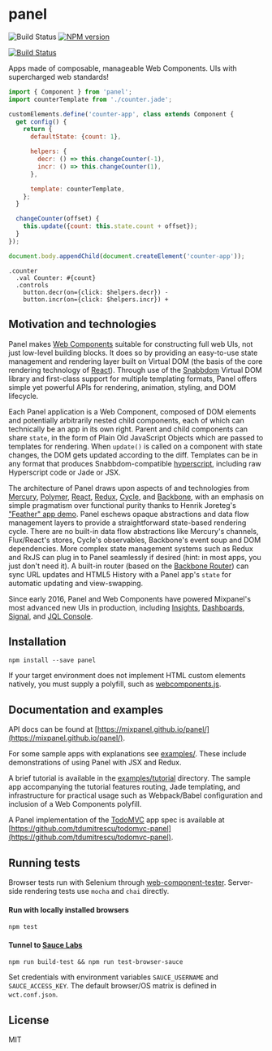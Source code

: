 # panel

![Build Status](https://github.com/mixpanel/mixpanel-js/actions/workflows/tests.yml/badge.svg)
[![NPM version](https://img.shields.io/npm/v/panel.svg)](https://www.npmjs.com/package/panel)

[![Build Status](https://saucelabs.com/browser-matrix/panel.svg)](https://saucelabs.com/open_sauce/user/panel)

Apps made of composable, manageable Web Components. UIs with supercharged web standards!

```javascript
import { Component } from 'panel';
import counterTemplate from './counter.jade';

customElements.define('counter-app', class extends Component {
  get config() {
    return {
      defaultState: {count: 1},

      helpers: {
        decr: () => this.changeCounter(-1),
        incr: () => this.changeCounter(1),
      },

      template: counterTemplate,
    };
  }

  changeCounter(offset) {
    this.update({count: this.state.count + offset});
  }
});

document.body.appendChild(document.createElement('counter-app'));
```
```jade
.counter
  .val Counter: #{count}
  .controls
    button.decr(on={click: $helpers.decr}) -
    button.incr(on={click: $helpers.incr}) +
```

## Motivation and technologies

Panel makes [Web Components](https://webcomponents.org/) suitable for constructing full web UIs, not just low-level building blocks. It does so by providing an easy-to-use state management and rendering layer built on Virtual DOM (the basis of the core rendering technology of [React](https://facebook.github.io/react/)). Through use of the [Snabbdom](https://github.com/snabbdom/snabbdom) Virtual DOM library and first-class support for multiple templating formats, Panel offers simple yet powerful APIs for rendering, animation, styling, and DOM lifecycle.

Each Panel application is a Web Component, composed of DOM elements and potentially arbitrarily nested child components, each of which can technically be an app in its own right. Parent and child components can share `state`, in the form of Plain Old JavaScript Objects which are passed to templates for rendering. When `update()` is called on a component with state changes, the DOM gets updated according to the diff. Templates can be in any format that produces Snabbdom-compatible [hyperscript](https://github.com/snabbdom/snabbdom#snabbdomh), including raw Hyperscript code or Jade or JSX.

The architecture of Panel draws upon aspects of and technologies from [Mercury](https://github.com/Raynos/mercury), [Polymer](https://www.polymer-project.org), [React](https://facebook.github.io/react/), [Redux](https://redux.js.org/), [Cycle](https://cycle.js.org/), and [Backbone](https://backbonejs.org/), with an emphasis on simple pragmatism over functional purity thanks to Henrik Joreteg's ["Feather" app demo](https://github.com/HenrikJoreteg/feather-app). Panel eschews opaque abstractions and data flow management layers to provide a straightforward state-based rendering cycle. There are no built-in data flow abstractions like Mercury's channels, Flux/React's stores, Cycle's observables, Backbone's event soup and DOM dependencies. More complex state management systems such as Redux and RxJS can plug in to Panel seamlessly if desired (hint: in most apps, you just don't need it). A built-in router (based on the [Backbone Router](https://backbonejs.org/#Router)) can sync URL updates and HTML5 History with a Panel app's `state` for automatic updating and view-swapping.

Since early 2016, Panel and Web Components have powered Mixpanel's most advanced new UIs in production, including [Insights](https://mixpanel.com/report/insights), [Dashboards](https://mixpanel.com/report/dashboard), [Signal](https://mixpanel.com/report/signal), and [JQL Console](https://mixpanel.com/report/jql-console).

## Installation

`npm install --save panel`

If your target environment does not implement HTML custom elements natively, you must supply a polyfill, such as [webcomponents.js](https://github.com/webcomponents/webcomponentsjs).

## Documentation and examples

API docs can be found at [https://mixpanel.github.io/panel/](https://mixpanel.github.io/panel/).

For some sample apps with explanations see [examples/](https://github.com/mixpanel/panel/tree/master/examples). These include demonstrations of using Panel with JSX and Redux.

A brief tutorial is available in the [examples/tutorial](https://github.com/mixpanel/panel/tree/master/examples/tutorial) directory. The sample app accompanying the tutorial features routing, Jade templating, and infrastructure for practical usage such as Webpack/Babel configuration and inclusion of a Web Components polyfill.

A Panel implementation of the [TodoMVC](https://todomvc.com/) app spec is available at [https://github.com/tdumitrescu/todomvc-panel](https://github.com/tdumitrescu/todomvc-panel).

## Running tests

Browser tests run with Selenium through [web-component-tester](https://github.com/Polymer/tools/tree/master/packages/web-component-tester). Server-side rendering tests use `mocha` and `chai` directly.

#### Run with locally installed browsers
`npm test`

#### Tunnel to [Sauce Labs](https://saucelabs.com/)
`npm run build-test && npm run test-browser-sauce`

Set credentials with environment variables `SAUCE_USERNAME` and `SAUCE_ACCESS_KEY`. The default browser/OS matrix is defined in `wct.conf.json`.

## License

MIT

